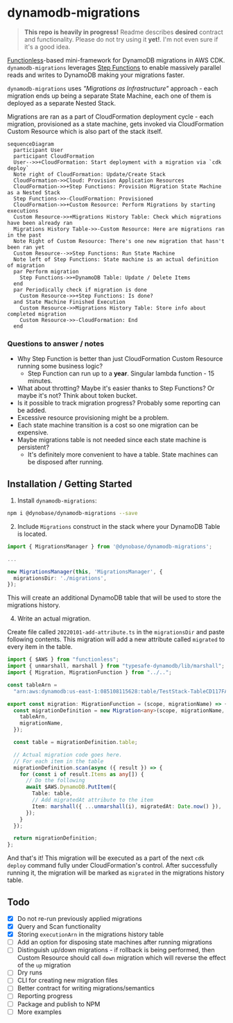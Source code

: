 # dynamodb-migrations

> **This repo is heavily in progress!** Readme describes **desired** contract and functionality. Please do not try using it **yet!**. I'm not even sure if it's a good idea.

[Functionless](https://github.com/functionless/functionless)-based mini-framework for DynamoDB migrations in AWS CDK. `dynamodb-migrations` leverages [Step Functions](https://aws.amazon.com/step-functions/) to enable massively parallel reads and writes to DynamoDB making your migrations faster.

`dynamodb-migrations` uses _"Migrations as Infrastructure"_ approach - each migration ends up being a separate State Machine, each one of them is deployed as a separate Nested Stack.

Migrations are ran as a part of CloudFormation deployment cycle - each migration, provisioned as a state machine, gets invoked via CloudFormation Custom Resource which is also part of the stack itself.

```mermaid
sequenceDiagram
  participant User
  participant CloudFormation
  User-->>+CloudFormation: Start deployment with a migration via `cdk deploy`
  Note right of CloudFormation: Update/Create Stack
  CloudFormation->>Cloud: Provision Application Resources
  CloudFormation->>+Step Functions: Provision Migration State Machine as a Nested Stack
  Step Functions->>-CloudFormation: Provisioned
  CloudFormation->>+Custom Resource: Perform Migrations by starting executions
  Custom Resource->>+Migrations History Table: Check which migrations have been already ran
  Migrations History Table->>-Custom Resource: Here are migrations ran in the past
  Note Right of Custom Resource: There's one new migration that hasn't been ran yet
  Custom Resource-->>Step Functions: Run State Machine
  Note left of Step Functions: State machine is an actual definition of migration
  par Perform migration
    Step Functions->>+DynamoDB Table: Update / Delete Items
  end
  par Periodically check if migration is done
    Custom Resource->>+Step Functions: Is done?
  and State Machine Finished Execution
    Custom Resource->>Migrations History Table: Store info about completed migration
    Custom Resource->>-CloudFormation: End
  end
```

### Questions to answer / notes

- Why Step Function is better than just CloudFormation Custom Resource running some business logic?
  - Step Function can run up to a **year**. Singular lambda function - 15 minutes.
- What about throtting? Maybe it's easier thanks to Step Functions? Or maybe it's not? Think about token bucket.
- Is it possible to track migration progress? Probably some reporting can be added.
- Excessive resource provisioning might be a problem.
- Each state machine transition is a cost so one migration can be expensive.
- Maybe migrations table is not needed since each state machine is persistent?
  - It's definitely more convenient to have a table. State machines can be disposed after running.

## Installation / Getting Started

1. Install `dynamodb-migrations`:

```bash
npm i @dynobase/dynamodb-migrations --save
```

2. Include `Migrations` construct in the stack where your DynamoDB Table is located.

```ts
import { MigrationsManager } from '@dynobase/dynamodb-migrations';

...

new MigrationsManager(this, 'MigrationsManager', {
  migrationsDir: './migrations',
});
```

This will create an additional DynamoDB table that will be used to store the migrations history.

4. Write an actual migration.

Create file called `20220101-add-attribute.ts` in the `migrationsDir` and paste following contents. This migration will add a new attribute called `migrated` to every item in the table.

```ts
import { $AWS } from "functionless";
import { unmarshall, marshall } from "typesafe-dynamodb/lib/marshall";
import { Migration, MigrationFunction } from "../..";

const tableArn =
  "arn:aws:dynamodb:us-east-1:085108115628:table/TestStack-TableCD117FA1-ZVV3ZWUOWPO";

export const migration: MigrationFunction = (scope, migrationName) => {
  const migrationDefinition = new Migration<any>(scope, migrationName, {
    tableArn,
    migrationName,
  });

  const table = migrationDefinition.table;

  // Actual migration code goes here.
  // For each item in the table
  migrationDefinition.scan(async ({ result }) => {
    for (const i of result.Items as any[]) {
      // Do the following
      await $AWS.DynamoDB.PutItem({
        Table: table,
        // Add migratedAt attribute to the item
        Item: marshall({ ...unmarshall(i), migratedAt: Date.now() }),
      });
    }
  });

  return migrationDefinition;
};
```

And that's it! This migration will be executed as a part of the next `cdk deploy` command fully under CloudFormation's control. After successfully running it, the migration will be marked as `migrated` in the migrations history table.

## Todo

- [x] Do not re-run previously applied migrations
- [x] Query and Scan functionality
- [x] Storing `executionArn` in the migrations history table
- [ ] Add an option for disposing state machines after running migrations
- [ ] Distinguish up/down migrations - if rollback is being performed, then Custom Resource should call `down` migration which will reverse the effect of the `up` migration
- [ ] Dry runs
- [ ] CLI for creating new migration files
- [ ] Better contract for writing migrations/semantics
- [ ] Reporting progress
- [ ] Package and publish to NPM
- [ ] More examples
